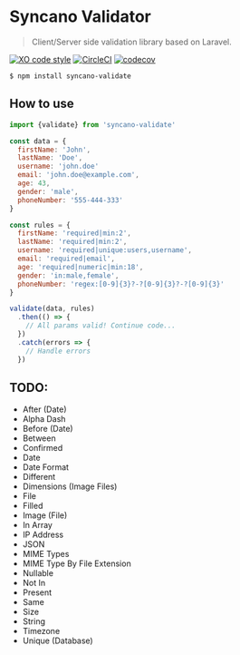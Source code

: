 # Syncano Validator

> Client/Server side validation library based on Laravel.

[![XO code style][xo-badge]][xo]
[![CircleCI][circleci-badge]][circleci]
[![codecov][codecov-badge]][codecov]

[xo]: https://github.com/sindresorhus/xo
[xo-badge]: https://img.shields.io/badge/code_style-XO-5ed9c7.svg
[circleci]: https://circleci.com/gh/eyedea-io/syncano-validate/tree/devel
[circleci-badge]: https://circleci.com/gh/eyedea-io/syncano-validate.svg?style=shield&circle-token=4f0733cbf425699a9ca0bc95d44ade178e5a7abd
[codecov]: https://codecov.io/gh/eyedea-io/syncano-validate
[codecov-badge]: https://codecov.io/gh/eyedea-io/syncano-validate/branch/devel/graph/badge.svg

```
$ npm install syncano-validate
```

## How to use

```js
import {validate} from 'syncano-validate'

const data = {
  firstName: 'John',
  lastName: 'Doe',
  username: 'john.doe'
  email: 'john.doe@example.com',
  age: 43,
  gender: 'male',
  phoneNumber: '555-444-333'
}

const rules = {
  firstName: 'required|min:2',
  lastName: 'required|min:2',
  username: 'required|unique:users,username',
  email: 'required|email',
  age: 'required|numeric|min:18',
  gender: 'in:male,female',
  phoneNumber: 'regex:[0-9]{3}?-?[0-9]{3}?-?[0-9]{3}'
}

validate(data, rules)
  .then(() => {
    // All params valid! Continue code...
  })
  .catch(errors => {
    // Handle errors
  })
```

## TODO:

* After (Date)
* Alpha Dash
* Before (Date)
* Between
* Confirmed
* Date
* Date Format
* Different
* Dimensions (Image Files)
* File
* Filled
* Image (File)
* In Array
* IP Address
* JSON
* MIME Types
* MIME Type By File Extension
* Nullable
* Not In
* Present
* Same
* Size
* String
* Timezone
* Unique (Database)
